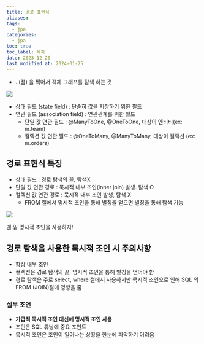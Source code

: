 ```yaml
---
title: 경로 표현식
aliases: 
tags:
  - jpa
categories:
  - jpa
toc: true
toc_label: 목차
date: 2023-12-20
last_modified_at: 2024-01-25
---
```

- . (점) 을 찍어서 객체 그래프를 탐색 하는 것

![](https://i.imgur.com/AQMMabg.png)


- 상태 필드 (state field) : 단순히 값을 저장하기 위한 필드 
- 연관 필드 (association field) : 연관관계를 위한 필드
	- 단일 값 연관 필드 : 
		@ManyToOne, @OneToOne, 대상이 엔티티(ex: m.team)
	- 컬렉션 값 연관 필드 : 
		@OneToMany, @ManyToMany, 대상이 컬랙션 (ex: m.orders)

## 경로 표현식 특징
- 상태 필드 : 경로 탐색의 끝, 탐색X
- 단일 값 연관 경로 : 묵시적 내부 조인(inner join) 발생. 탐색 O
- 컬렉션 값 연관 경로 : 묵시적 내부 조인 발생, 탐색 X 
	- FROM 절에서 명시적 조인을 통해 별칭을 얻으면 별칭을 통해 탐색 가능



![](https://i.imgur.com/nnET58s.png)

맨 밑 명시적 조인을 사용하자!

## 경로 탐색을 사용한 묵시적 조인 시 주의사항
- 항상 내부 조인
- 컬렉션은 경로 탐색의 끝, 명시적 조인을 통해 별칭을 얻어야 함
- 경로 탐색은 주로 select, where 절에서 사용하지만 묵시적 조인으로 인해 SQL 의 FROM (JOIN)절에 영향을 줌

### 실무 조언

- **가급적 묵시적 조인 대신에 명시적 조인 사용**
- 조인은 SQL 튜닝에 중요 포인트
- 묵시적 조인은 조인이 일어나는 상황을 한눈에 파악하기 어려움

